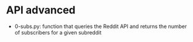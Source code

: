# API advanced
* 0-subs.py: function that queries the Reddit API and returns the number of subscribers for a given subreddit
